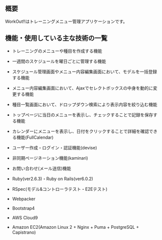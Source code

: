 ## 概要

WorkOut!!はトレーニングメニュー管理アプリケーションです。

## 機能・使用している主な技術の一覧

* トレーニングのメニューや種目を作成する機能

* 一週間のスケジュールを曜日ごとに管理する機能

* スケジュール管理画面やメニュー内容編集画面において、モデルを一括登録する機能

* メニュー内容編集画面において、Ajaxでセレクトボックスの中身を動的に変更する機能

* 種目一覧画面において、ドロップダウン検索により表示内容を絞り込む機能

* トップページに当日のメニューを表示し、チェックすることで記録を保存する機能
 
* カレンダーにメニューを表示し、日付をクリックすることで詳細を確認できる機能(FullCalendar)

* ユーザー作成・ログイン・認証機能(devise)

* 非同期ページネーション機能(kaminari)

* お問い合わせ(メール送信)機能
 
* Ruby(ver2.6.3)・Ruby on Rails(ver6.0.2)

* RSpec(モデル&コントローラテスト・E2Eテスト)

* Webpacker

* Bootstrap4

* AWS Cloud9

* Amazon EC2(Amazon Linux 2 + Nginx + Puma + PostgreSQL + Capistrano)